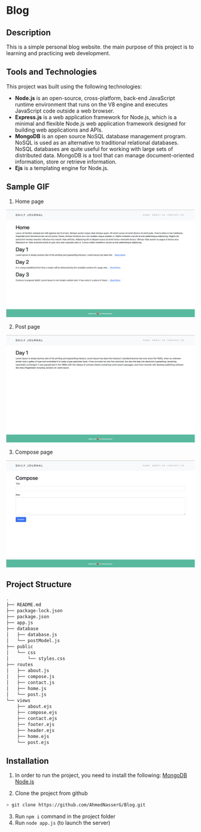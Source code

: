 # Blog

## Description

This is a simple personal blog website. the main purpose of this project is to learning and practicing web development.

## Tools and Technologies

This project was built using the following technologies:

- **Node.js** is an open-source, cross-platform, back-end JavaScript runtime environment that runs on the V8 engine and executes JavaScript code outside a web browser.
- **Express.js** is a web application framework for Node.js, which is a minimal and flexible Node.js web application framework designed for building web applications and APIs.
- **MongoDB** is an open source NoSQL database management program. NoSQL is used as an alternative to traditional relational databases. NoSQL databases are quite useful for working with large sets of distributed data. MongoDB is a tool that can manage document-oriented information, store or retrieve information.
- **Ejs** is a templating engine for Node.js.

## Sample GIF

1. Home page

![home](preview/home.png)

2. Post page

![post](preview/post.png)

3. Compose page

![compose](preview/compose.png)

## Project Structure

```
.
├── README.md
├── package-lock.json
├── package.json
├── app.js
├── database
│   ├── database.js
│   └── postModel.js
├── public
│   └── css
│       └── styles.css
├── routes
│   ├── about.js
│   ├── compose.js
│   ├── contact.js
│   ├── home.js
│   └── post.js
└── views
    ├── about.ejs
    ├── compose.ejs
    ├── contact.ejs
    ├── footer.ejs
    ├── header.ejs
    ├── home.ejs
    └── post.ejs

```

## Installation

1. In order to run the project, you need to install the following:
   [MongoDB](https://docs.mongodb.com/manual/installation/)
   [Node.js](https://nodejs.org/en/download/)

2. Clone the project from github

```bash
> git clone https://github.com/AhmedNasserG/Blog.git
```

3. Run `npm i` command in the project folder
4. Run `node app.js` (to launch the server)
